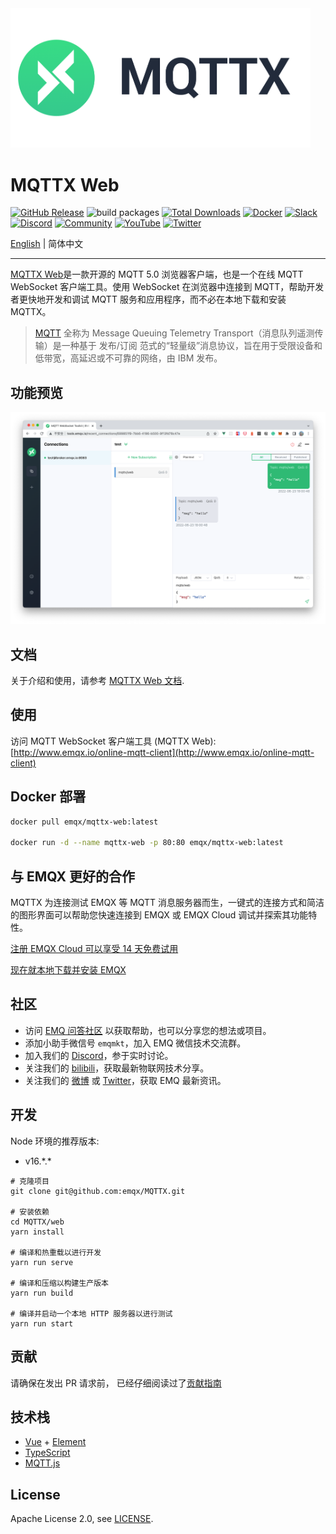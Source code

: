 <img src="../assets/mqttx-logo.png" width="480" alt="MQTTX Logo" />

# MQTTX Web

[![GitHub Release](https://img.shields.io/github/release/emqx/mqttx?color=brightgreen)](https://github.com/emqx/mqttx/releases)
![build packages](https://github.com/emqx/MQTTX/workflows/build%20packages/badge.svg)
[![Total Downloads](https://img.shields.io/github/downloads/emqx/mqttx/total.svg)](https://github.com/emqx/mqttx/releases)
[![Docker](https://img.shields.io/docker/pulls/emqx/mqttx-web)](https://hub.docker.com/r/emqx/mqttx-web)
[![Slack](https://img.shields.io/badge/Slack-EMQX-39AE85?logo=slack)](https://slack-invite.emqx.io/) [![Discord](https://img.shields.io/discord/931086341838622751?label=Discord&logo=discord)](https://discord.gg/xYGf3fQnES)
[![Community](https://img.shields.io/badge/Community-MQTT%20X-yellow?logo=github)](https://github.com/emqx/MQTTX/discussions)
[![YouTube](https://img.shields.io/badge/Subscribe-EMQ-FF0000?logo=youtube)](https://www.youtube.com/channel/UC5FjR77ErAxvZENEWzQaO5Q)
[![Twitter](https://img.shields.io/badge/Follow-EMQ-1DA1F2?logo=twitter)](https://twitter.com/EMQTech)

[English](./README.md) | 简体中文

---

[MQTTX Web](https://mqttx.app)是一款开源的 MQTT 5.0 浏览器客户端，也是一个在线 MQTT WebSocket 客户端工具。使用 WebSocket 在浏览器中连接到 MQTT，帮助开发者更快地开发和调试 MQTT 服务和应用程序，而不必在本地下载和安装 MQTTX。

> [MQTT](http://mqtt.org/faq) 全称为 Message Queuing Telemetry Transport（消息队列遥测传输）是一种基于 发布/订阅 范式的“轻量级”消息协议，旨在用于受限设备和低带宽，高延迟或不可靠的网络，由 IBM 发布。

## 功能预览

![mqttx-preview](../assets/mqttx-web-preview.png)

## 文档

关于介绍和使用，请参考 [MQTTX Web 文档](https://mqttx.app/zh/docs/web).

## 使用

访问 MQTT WebSocket 客户端工具 (MQTTX Web): [http://www.emqx.io/online-mqtt-client](http://www.emqx.io/online-mqtt-client)

## Docker 部署

```bash
docker pull emqx/mqttx-web:latest

docker run -d --name mqttx-web -p 80:80 emqx/mqttx-web:latest
```

## 与 EMQX 更好的合作

MQTTX 为连接测试 EMQX 等 MQTT 消息服务器而生，一键式的连接方式和简洁的图形界面可以帮助您快速连接到 EMQX 或 EMQX Cloud 调试并探索其功能特性。

[注册 EMQX Cloud 可以享受 14 天免费试用](https://www.emqx.com/zh/try?product=cloud)

[现在就本地下载并安装 EMQX](https://www.emqx.com/zh/try?product=enterprise)

## 社区

- 访问 [EMQ 问答社区](https://askemq.com/) 以获取帮助，也可以分享您的想法或项目。
- 添加小助手微信号 `emqmkt`，加入 EMQ 微信技术交流群。
- 加入我们的 [Discord](https://discord.gg/xYGf3fQnES)，参于实时讨论。
- 关注我们的 [bilibili](https://space.bilibili.com/522222081)，获取最新物联网技术分享。
- 关注我们的 [微博](https://weibo.com/emqtt) 或 [Twitter](https://twitter.com/EMQTech)，获取 EMQ 最新资讯。

## 开发

Node 环境的推荐版本:

- v16.\*.\*

``` shell
# 克隆项目
git clone git@github.com:emqx/MQTTX.git

# 安装依赖
cd MQTTX/web
yarn install

# 编译和热重载以进行开发
yarn run serve

# 编译和压缩以构建生产版本
yarn run build

# 编译并启动一个本地 HTTP 服务器以进行测试
yarn run start
```

## 贡献

请确保在发出 PR 请求前， 已经仔细阅读过了[贡献指南](https://github.com/emqx/MQTTX/blob/main/.github/CONTRIBUTING_CN.md)

## 技术栈

- [Vue](https://vuejs.org/) + [Element](https://element.eleme.io)
- [TypeScript](https://www.typescriptlang.org/)
- [MQTT.js](https://github.com/mqttjs/MQTT.js)

## License

Apache License 2.0, see [LICENSE](https://github.com/emqx/MQTTX/blob/main/LICENSE).

